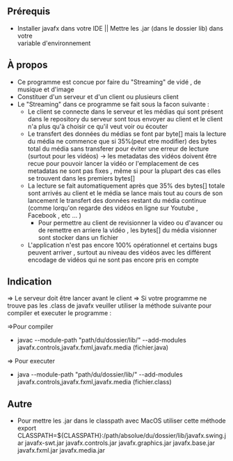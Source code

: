 ## Prérequis

- Installer javafx dans votre IDE || Mettre les .jar (dans le dossier lib) dans votre  
  variable d'environnement

## À propos

- Ce programme est concue por faire du "Streaming" de vidé , de musique et d'image
- Constituer d'un serveur et d'un client ou plusieurs client
- Le "Streaming" dans ce programme se fait sous la facon suivante :
  - Le client se connecte dans le serveur et les médias qui sont présent
    dans le repository du serveur sont tous envoyer au client et le client n'a plus qu'à
    choisir ce qu'il veut voir ou écouter
  - Le transfert des données du médias se font par byte[] mais la lecture du média ne commence que
    si 35%(peut etre modifier) des bytes total du média sans transferer pour éviter une erreur de lecture (surtout pour les vidéos) -> les metadatas des vidéos doivent être recue pour pouvoir
    lancer la vidéo or l'emplacement de ces metadatas ne sont pas fixes , même si pour la plupart
    des cas elles se trouvent dans les premiers bytes[]
  - La lecture se fait automatiquement après que 35% des bytes[] totale sont arrivés au client
    et le média se lance mais tout au cours de son lancement le transfert des données restant du média continue (comme lorqu'on regarde des vidéos en ligne sur Youtube , Facebook , etc ... )
    - Pour permettre au client de revisionner la video ou d'avancer ou de remettre en arriere la vidéo , les bytes[] du média visionner sont stocker dans un fichier
  - L'application n'est pas encore 100% opérationnel et certains bugs peuvent arriver , surtout au niveau des vidéos avec les différent encodage de vidéos qui ne sont pas encore pris en compte

## Indication

=> Le serveur doit être lancer avant le client
=> Si votre programme ne trouve pas les .class de javafx veuiller utiliser la méthode suivante
pour compiler et executer le programme :

=>Pour compiler

- javac --module-path "path/du/dossier/lib/" --add-modules javafx.controls,javafx.fxml,javafx.media (fichier.java)

=> Pour executer

- java --module-path "path/du/dossier/lib/" --add-modules javafx.controls,javafx.fxml,javafx.media (fichier.class)

## Autre

- Pour mettre les .jar dans le classpath avec MacOS utiliser cette méthode
  export CLASSPATH=${CLASSPATH}:/path/absolue/du/dossier/lib/javafx.swing.jar
  javafx-swt.jar
  javafx.controls.jar
  javafx.graphics.jar
  javafx.base.jar
  javafx.fxml.jar
  javafx.media.jar
